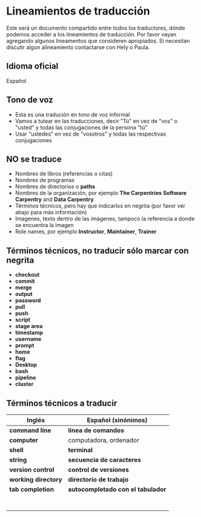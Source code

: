 # Lineamientos de traducción  

Este será un documento compartido entre todos los traductores, dónde podemos acceder a los lineamientos de traducción. 
Por favor vayan agregando algunos lineamentos que consideren apropiados. Si necesitan discutir algun alineamiento contactarse 
con Hely o Paula.


## Idioma oficial
 Español
 
## Tono de voz

 - Esta es una tradución en tono de voz informal
 - Vamos a tutear en las traducciones, decir "Tú" en vez de "vos" o "usted" y todas las conjugaciones de la persona "tú"
 - Usar "ustedes" en vez de "vosotros" y todas las respectivas conjugaciones

## NO se traduce

- Nombres de libros (referencias o citas)
- Nombres de programas
- Nombres de directorios o **paths**
- Nombres de la organización, por ejemplo **The Carpentries** **Software Carpentry** and **Data Carpentry**
- Términos técnicos, pero hay que indicarlos en negrita (por favor ver abajo para más información)
- Imagenes, texto dentro de las imágenes, tampoco la referencia a donde se encuentra la imagen
- Role names, por ejemplo **Instructor**, **Maintainer**, **Trainer** 


## Términos técnicos, no traducir sólo marcar con negrita

- **checkout**
- **commit**
- **merge**
- **output**
- **password**
- **pull**
- **push**
- **script**
- **stage area**
- **timestamp**
- **username**
- **prompt**
- **home**
- **flag**
- **Desktop**
- **bash**
- **pipeline**
- **cluster**

## Términos técnicos a traducir

|  Inglés 	| Español (sinónimos)   	            |
|---	      |---	                                |
| **command line**  	|  **linea de comandos**  	|
|  **computer** 	    | computadora, ordenador  	|
| **shell**  	       |  **terminal**	|
| **string**  	| **secuencia de caracteres**   	|
| **version control**  	| **control de versiones**  	|
| **working directory** 	| **directorio de trabajo**  	|
| **tab completion**  | **autocompletado con el tabulador**  	|
|   	|   	|
|   	|   	|
|   	|   	|
|   	|   	|
|   	|   	|
|   	|   	|
|   	|   	|

